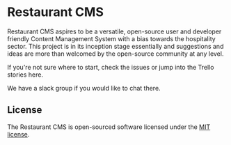 # Restaurant CMS

Restaurant CMS aspires to be a versatile, open-source user and developer friendly Content Management System with a bias towards the hospitality sector. This project is in its inception stage essentially and suggestions and ideas are more than welcomed by the open-source community at any level.

If you're not sure where to start, check the issues or jump into the Trello stories here. 

We have a slack group if you would like to chat there.

## License

The Restaurant CMS is open-sourced software licensed under the [MIT license](https://opensource.org/licenses/MIT).
